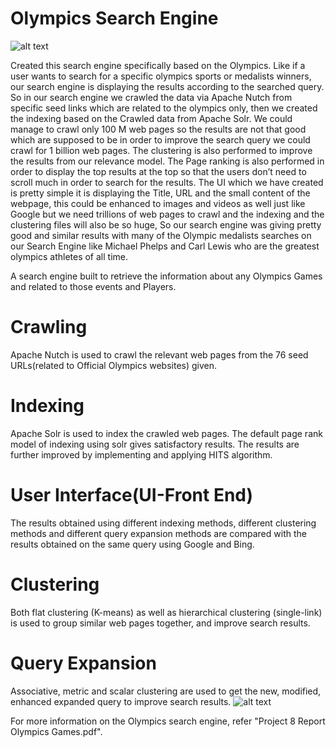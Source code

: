 # Olympics Search Engine
![alt text](https://github.com/sadam-99/Olympics-Search-Engine/blob/master/UI-Front-End/homepage.png?raw=true)


Created this search engine specifically based on the Olympics. Like if a user wants to search for a specific olympics sports or medalists winners, our search engine is displaying the results according to the searched query. So in our search engine we crawled the data via Apache Nutch from specific seed links which are related to the olympics only, then we created the indexing based on the Crawled data from Apache Solr. We could manage to crawl only 100 M web pages so the results are not that good which are supposed to be in order to improve the search query we could crawl for 1 billion web pages. The clustering is also performed to improve the results from our relevance model. The Page ranking is also performed in order to display the top results at the top so that the users don’t need to scroll much in order to search for the results. The UI which we have created is pretty simple it is displaying the Title, URL and the small content of the webpage, this could be enhanced to images and videos as well just like Google but we need trillions of web pages to crawl and the indexing and the clustering files will also be so huge, So our search engine was giving pretty good and similar results with many of the Olympic medalists searches on our Search Engine like Michael Phelps and Carl Lewis who are the greatest olympics athletes of all time.

A search engine built to retrieve the information about any Olympics Games and related to those events and Players.

# Crawling
Apache Nutch is used to crawl the relevant web pages from the 76 seed URLs(related to Official Olympics websites) given.

# Indexing
Apache Solr is used to index the crawled web pages. The default page rank model of indexing using solr gives satisfactory results. The results are further improved by implementing and applying HITS algorithm.

# User Interface(UI-Front End)
The results obtained using different indexing methods, different clustering methods and different query expansion methods are compared with the results obtained on the same query using Google and Bing.

# Clustering
Both flat clustering (K-means) as well as hierarchical clustering (single-link) is used to group similar web pages together, and improve search results.

# Query Expansion
Associative, metric and scalar clustering are used to get the new, modified, enhanced expanded query to improve search results.
![alt text](https://github.com/sadam-99/Olympics-Search-Engine/blob/master/UI-Front-End/homepage1.png?raw=true)

For more information on the Olympics search engine, refer "Project 8 Report Olympics Games.pdf".
